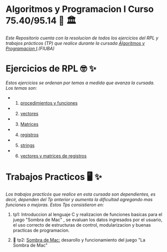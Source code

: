 # Algoritmos y Programacion I Curso 75.40/95.14 📒  🏛️

*Este Repositorio cuenta con la resolucion de todos los ejercicios del RPL y trabajos prácticos (TP) que realice durante la cursada [Algoritmos 
y Programacion I](https://algoritmos7540mendez.com.ar).(FIUBA)*

# Ejercicios de RPL  🤓  ✨

*Estos ejercicios se ordenan por temas a medida que avanza la cursada. Los temas son:*
   
   - 1) [procedimientos y funciones](https://github.com/KarlaDuque9/algo1/tree/master/Ejercicios_Algo1/procedimientos%20y%20funciones)
   - 2) [vectores](https://github.com/KarlaDuque9/algo1/tree/master/Ejercicios_Algo1/vectores)
   - 3) [Matrices](https://github.com/KarlaDuque9/algo1/tree/master/Ejercicios_Algo1/matrices) 
   - 4) [registros](https://github.com/KarlaDuque9/algo1/tree/master/Ejercicios_Algo1/registros)
   - 5) [strings](https://github.com/KarlaDuque9/algo1/tree/master/Ejercicios_Algo1/strings)
   - 6) [vectores y matrices de registros](https://github.com/KarlaDuque9/algo1/tree/master/Ejercicios_Algo1/vectores%20y%20matrices%20de%20registros)
   
    
# Trabajos Practicos 🖥️ ✨

*Los trabajos practicós que realice en esta cursada son dependientes, es decir, dependen del Tp anterior y aumenta la dificultad agregando
mas funciones o mejoras. Estos Tps consistieron en:*

   1. tp1:  Introduccion al lenguaje C y realizacion de funciones basicas para el juego "Sombra de Mac" , se evaluan los datos ingresados por el usuario,
    el uso correcto de estructuras de control, modularizacion y buenas practicas de programacion.
    
   2.  👻 tp2: [Sombra de Mac:](https://github.com/KarlaDuque9/algo1/tree/master/trabajo_practico_algo1)  desarollo y funcionamiento del juego "La Sombra de Mac" 
